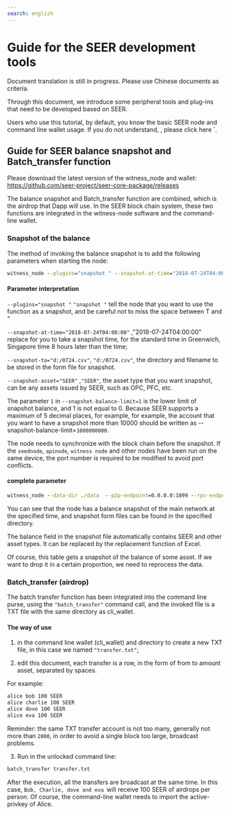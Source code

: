 ```yaml
---
search: english
---
```


# Guide for the SEER development tools

<p class="warning">
  Document translation is still in progress. Please use  <a router-link="/zh-Hans">Chinese documents</a> as criteria.
</p>

Through this document, we introduce some peripheral tools and plug-ins that need to be developed based on SEER.

Users who use this tutorial, by default, you know the basic SEER node and command line wallet usage. If you do not understand, <a router-link= "/cli" >, please click here `</a>.

## Guide for SEER balance snapshot and Batch_transfer function

Please download the latest version of the witness_node and wallet: https://github.com/seer-project/seer-core-package/releases

The balance snapshot and Batch_transfer function are combined, which is the airdrop that Dapp will use. In the SEER block chain system, these two functions are integrated in the witness-node software and the command-line wallet.

### Snapshot of the balance

The method of invoking the balance snapshot is to add the following parameters when starting the node:

```cmd
witness_node --plugins="snapshot " --snapshot-at-time="2018-07-24T04:00:00" --snapshot-to="d:/0724.csv" --snapshot-asset="SEER" --snapshot-balance-limit=1
```

#### Parameter interpretation

`--plugins="snapshot "`  `"snapshot "` tell the node that you want to use the function as a snapshot, and be careful not to miss the space between T and "

`--snapshot-at-time="2018-07-24T04:00:00"` ,"2018-07-24T04:00:00" replace for you to take a snapshot time, for the standard time in Greenwich, Singapore time 8 hours later than the time;

`--snapshot-to="d:/0724.csv"`, `"d:/0724.csv"`, the directory and filename to be stored in the form file for snapshot.

`--snapshot-asset="SEER"` ,`"SEER"`, the asset type that you want snapshot, can be any assets issued by SEER, such as OPC, PFC, etc.

The parameter `1` in `--snapshot-balance-limit=1` is the lower limit of snapshot balance, and 1 is not equal to 0. Because SEER supports a maximum of 5 decimal places, for example, for example, the account that you want to have a snapshot more than 10000 should be written as --snapshot-balance-limit=`1000000000`.

The node needs to synchronize with the block chain before the snapshot. If the `seednode`, `apinode`, `witness node` and other nodes have been run on the same device, the port number is required to be modified to avoid port conflicts.

#### complete parameter

```cmd
witness_node --data-dir ./data  --p2p-endpoint=0.0.0.0:1899 --rpc-endpoint=0.0.0.0:9192 --replay-blockchain --plugins="snapshot " --snapshot-at-time="2018-07-24T04:00:00" --snapshot-to="d:/0724.csv" --snapshot-asset="SEER" --snapshot-balance-limit=1
```

You can see that the node has a balance snapshot of the main network at the specified time, and snapshot form files can be found in the specified directory.

The balance field in the snapshot file automatically contains SEER and other asset types. It can be replaced by the replacement function of Excel.

Of course, this table gets a snapshot of the balance of some asset. If we want to drop it in a certain proportion, we need to reprocess the data.

### Batch_transfer (airdrop)

The batch transfer function has been integrated into the command line purse, using the `"batch_transfer"` command call, and the invoked file is a TXT file with the same directory as cli_wallet.

#### The way of use

1. in the command line wallet (cli_wallet) and directory to create a new TXT file, in this case we named `"transfer.txt"`;

2. edit this document, each transfer is a row, in the form of from to amount asset, separated by spaces.

For example:

```txt
alice bob 100 SEER
alice charlie 100 SEER
alice dove 100 SEER
alice eva 100 SEER
```

Reminder: the same TXT transfer account is not too many, generally not more than `2000`, in order to avoid a single block too large, broadcast problems.

3. Run in the unlocked command line:

```cmd
batch_transfer transfer.txt 
```

After the execution, all the transfers are broadcast at the same time. In this case, `Bob, Charlie, dove and eva `will receive 100 SEER of airdrops per person. Of course, the command-line wallet needs to import the active-privkey of Alice.

